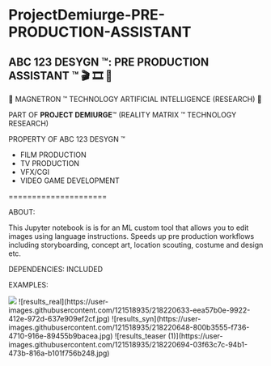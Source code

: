 # ProjectDemiurge-PRE-PRODUCTION-ASSISTANT

## ABC 123 DESYGN ™: PRE PRODUCTION ASSISTANT ™ 🎬 🎞 🎥

🤖 MAGNETRON ™ TECHNOLOGY ARTIFICIAL INTELLIGENCE (RESEARCH) 🤖

PART OF **PROJECT DEMIURGE**™ (REALITY MATRIX ™ TECHNOLOGY RESEARCH)


PROPERTY OF ABC 123 DESYGN ™


- FILM PRODUCTION
- TV PRODUCTION
- VFX/CGI
- VIDEO GAME DEVELOPMENT

=====================

ABOUT: 

This Jupyter notebook is is for an ML custom tool that allows you to edit images using language instructions. Speeds up pre production workflows including storyboarding, concept art, location scouting, costume and design etc.

DEPENDENCIES: INCLUDED


EXAMPLES:

<img src='https://instruct-pix2pix.timothybrooks.com/teaser.jpg'/>
![results_real](https://user-images.githubusercontent.com/121518935/218220633-eea57b0e-9922-412e-972d-637e909ef2cf.jpg)
![results_syn](https://user-images.githubusercontent.com/121518935/218220648-800b3555-f736-4710-916e-89455b9bacea.jpg)
![results_teaser (1)](https://user-images.githubusercontent.com/121518935/218220694-03f63c7c-94b1-473b-816a-b101f756b248.jpg)
